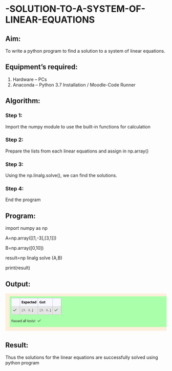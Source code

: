 # -SOLUTION-TO-A-SYSTEM-OF-LINEAR-EQUATIONS
## Aim:
To write a python program to find a solution to a system of linear equations.
## Equipment’s required:
1. 	Hardware – PCs
2. 	Anaconda – Python 3.7 Installation / Moodle-Code Runner
## Algorithm:
### Step 1: 
Import the numpy module to use the built-in functions for calculation
### Step 2: 
Prepare the lists from each linear equations and assign in np.array()
### Step 3: 
Using the np.linalg.solve(), we can find the solutions.
### Step 4: 
End the program
## Program:
import numpy as np

A=np.array([[1,-3],[3,1]])

B=np.array([0,10])

result=np linalg solve (A,B)

print(result)
## Output:
![alt text](d1c07cd7-2c48-475d-991b-601032f62336-1.jpg)
## Result: 
Thus the solutions for the linear equations are successfully solved using python program

